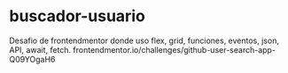 # buscador-usuario
Desafio de frontendmentor donde uso flex, grid, funciones, eventos, json, API, await, fetch.
frontendmentor.io/challenges/github-user-search-app-Q09YOgaH6
